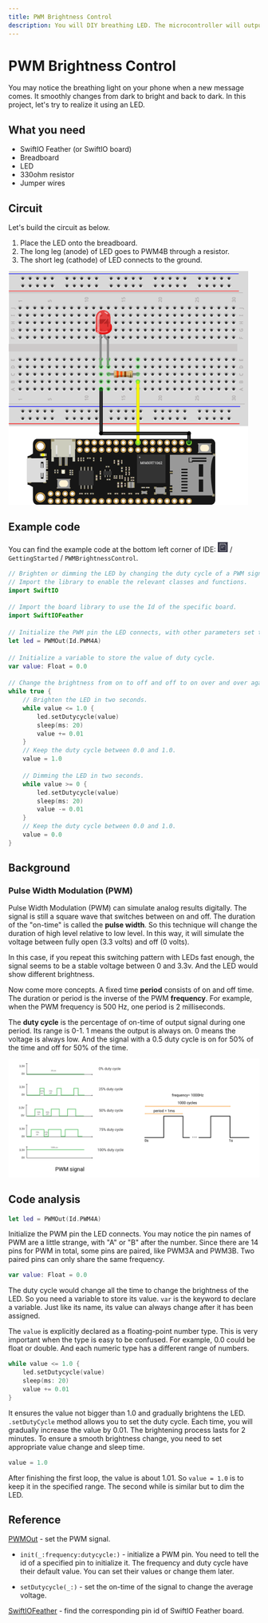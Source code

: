 ```yaml
---
title: PWM Brightness Control
description: You will DIY breathing LED. The microcontroller will output PWM signals to make the LED brighter or dimmer.
---
```


# PWM Brightness Control

You may notice the breathing light on your phone when a new message comes. It smoothly changes from dark to bright and back to dark. In this project, let's try to realize it using an LED. 

## What you need

- SwiftIO Feather (or SwiftIO board)
- Breadboard
- LED
- 330ohm resistor
- Jumper wires

## Circuit

Let's build the circuit as below.

1. Place the LED onto the breadboard.
2. The long leg (anode) of LED goes to PWM4B through a resistor.
3. The short leg (cathode) of LED connects to the ground.

![](img/PWMBrightness.png)


## Example code

You can find the example code at the bottom left corner of IDE: ![](img/example.png) / `GettingStarted` / `PWMBrightnessControl`.

```swift
// Brighten or dimming the LED by changing the duty cycle of a PWM signal.
// Import the library to enable the relevant classes and functions.
import SwiftIO

// Import the board library to use the Id of the specific board.
import SwiftIOFeather

// Initialize the PWM pin the LED connects, with other parameters set to default.
let led = PWMOut(Id.PWM4A)

// Initialize a variable to store the value of duty cycle.
var value: Float = 0.0

// Change the brightness from on to off and off to on over and over again.
while true {
    // Brighten the LED in two seconds.
    while value <= 1.0 {
        led.setDutycycle(value)
        sleep(ms: 20)
        value += 0.01
    }
    // Keep the duty cycle between 0.0 and 1.0.
    value = 1.0

    // Dimming the LED in two seconds.
    while value >= 0 {
        led.setDutycycle(value)
        sleep(ms: 20)
        value -= 0.01
    }
    // Keep the duty cycle between 0.0 and 1.0.
    value = 0.0
}
```


## Background

### Pulse Width Modulation (PWM)

Pulse Width Modulation (PWM) can simulate analog results digitally. The signal is still a square wave that switches between on and off. The duration of the "on-time" is called the **pulse width**. So this technique will change the duration of high level relative to low level. In this way, it will simulate the voltage between fully open (3.3 volts) and off (0 volts).  

In this case, if you repeat this switching pattern with LEDs fast enough, the signal seems to be a stable voltage between 0 and 3.3v. And the LED would show different brightness.

Now come more concepts. A fixed time **period** consists of on and off time. The duration or period is the inverse of the PWM **frequency**. For example, when the PWM frequency is 500 Hz, one period is 2 milliseconds.

The **duty cycle** is the percentage of on-time of output signal during one period. Its range is 0-1. 1 means the output is always on. 0 means the voltage is always low. And the signal with a 0.5 duty cycle is on for 50% of the time and off for 50% of the time.

![](img/PWMSignal.png)

## Code analysis

```swift
let led = PWMOut(Id.PWM4A)
```
Initialize the PWM pin the LED connects. You may notice the pin names of PWM are a little strange, with "A" or "B" after the number. Since there are 14 pins for PWM in total, some pins are paired, like PWM3A and PWM3B. Two paired pins can only share the same frequency.

```swift
var value: Float = 0.0
```
The duty cycle would change all the time to change the brightness of the LED. So you need a variable to store its value. `var` is the keyword to declare a variable. Just like its name, its value can always change after it has been assigned. 

The `value` is explicitly declared as a floating-point number type. This is very important when the type is easy to be confused. For example, 0.0 could be float or double. And each numeric type has a different range of numbers. 

```swift
while value <= 1.0 {
    led.setDutycycle(value)
    sleep(ms: 20)
    value += 0.01
}
```

It ensures the value not bigger than 1.0 and gradually brightens the LED. `.setDutyCycle` method allows you to set the duty cycle. Each time, you will gradually increase the value by 0.01. The brightening process lasts for 2 minutes. To ensure a smooth brightness change, you need to set appropriate value change and sleep time. 

```swift
value = 1.0
```
After finishing the first loop, the value is about 1.01. So `value = 1.0` is to keep it in the specified range.  The second while is similar but to dim the LED. 

## Reference

[PWMOut](https://swiftioapi.madmachine.io/Classes/PWMOut.html) - set the PWM signal.

- `init(_:frequency:dutycycle:)` - initialize a PWM pin. You need to tell the id of a specified pin to initialize it. The frequency and duty cycle have their default value. You can set their values or change them later.

- `setDutycycle(_:)` - set the on-time of the signal to change the average voltage.

[SwiftIOFeather](https://github.com/madmachineio/MadBoards/blob/main/Sources/SwiftIOFeather/Id.swift) - find the corresponding pin id of SwiftIO Feather board.